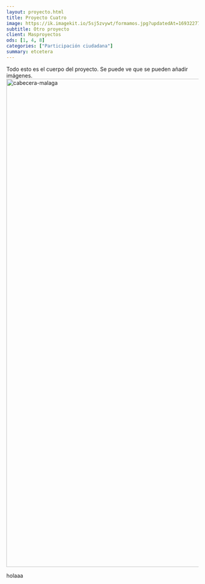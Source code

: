 ```yaml
---
layout: proyecto.html
title: Proyecto Cuatro
image: https://ik.imagekit.io/5sj5zvywt/formamos.jpg?updatedAt=1693227703424
subtitle: Otro proyecto
client: Masproyectos
ods: [1, 4, 8]
categories: ["Participación ciudadana"]
summary: etcetera
---
```


Todo esto es el cuerpo del proyecto. Se puede ve que se pueden añadir imágenes.
<img width="1280" alt="cabecera-malaga" src="https://github.com/dzenreda/new.enreda.coop/assets/82654816/8883ab7a-8a05-458e-bb4d-1732b179af7d">

holaaa
